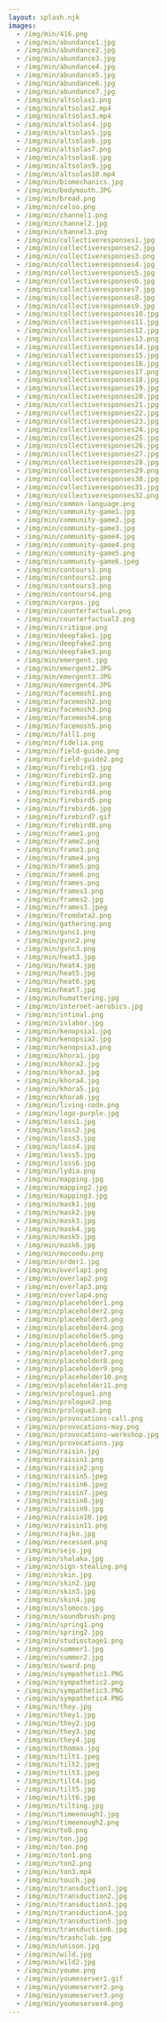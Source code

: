 ```yaml
---
layout: splash.njk
images:
  - /img/min/416.png
  - /img/min/abundance1.jpg
  - /img/min/abundance2.jpg
  - /img/min/abundance3.jpg
  - /img/min/abundance4.jpg
  - /img/min/abundance5.jpg
  - /img/min/abundance6.jpg
  - /img/min/abundance7.jpg
  - /img/min/altsolas1.png
  - /img/min/altsolas2.mp4
  - /img/min/altsolas3.mp4
  - /img/min/altsolas4.jpg
  - /img/min/altsolas5.jpg
  - /img/min/altsolas6.jpg
  - /img/min/altsolas7.png
  - /img/min/altsolas8.jpg
  - /img/min/altsolas9.jpg
  - /img/min/altsolas10.mp4
  - /img/min/biomechanics.jpg
  - /img/min/bodymouth.JPG
  - /img/min/bread.png
  - /img/min/celso.png
  - /img/min/channel1.png
  - /img/min/channel2.jpg
  - /img/min/channel3.png
  - /img/min/collectiveresponses1.jpg
  - /img/min/collectiveresponses2.jpg
  - /img/min/collectiveresponses3.png
  - /img/min/collectiveresponses4.jpg
  - /img/min/collectiveresponses5.jpg
  - /img/min/collectiveresponses6.jpg
  - /img/min/collectiveresponses7.jpg
  - /img/min/collectiveresponses8.jpg
  - /img/min/collectiveresponses9.jpg
  - /img/min/collectiveresponses10.jpg
  - /img/min/collectiveresponses11.jpg
  - /img/min/collectiveresponses12.jpg
  - /img/min/collectiveresponses13.png
  - /img/min/collectiveresponses14.jpg
  - /img/min/collectiveresponses15.jpg
  - /img/min/collectiveresponses16.jpg
  - /img/min/collectiveresponses17.png
  - /img/min/collectiveresponses18.jpg
  - /img/min/collectiveresponses19.jpg
  - /img/min/collectiveresponses20.jpg
  - /img/min/collectiveresponses21.jpg
  - /img/min/collectiveresponses22.jpg
  - /img/min/collectiveresponses23.jpg
  - /img/min/collectiveresponses24.jpg
  - /img/min/collectiveresponses25.jpg
  - /img/min/collectiveresponses26.jpg
  - /img/min/collectiveresponses27.jpg
  - /img/min/collectiveresponses28.jpg
  - /img/min/collectiveresponses29.png
  - /img/min/collectiveresponses30.jpg
  - /img/min/collectiveresponses31.jpg
  - /img/min/collectiveresponses32.png
  - /img/min/common-language.png
  - /img/min/community-game1.jpg
  - /img/min/community-game2.jpg
  - /img/min/community-game3.jpg
  - /img/min/community-game4.jpg
  - /img/min/community-game4.png
  - /img/min/community-game5.png
  - /img/min/community-game6.jpeg
  - /img/min/contours1.png
  - /img/min/contours2.png
  - /img/min/contours3.png
  - /img/min/contours4.png
  - /img/min/corpos.jpg
  - /img/min/counterfactual.png
  - /img/min/counterfactual2.png
  - /img/min/critique.png
  - /img/min/deepfake1.jpg
  - /img/min/deepfake2.png
  - /img/min/deepfake3.png
  - /img/min/emergent.jpg
  - /img/min/emergent2.JPG
  - /img/min/emergent3.JPG
  - /img/min/emergent4.JPG
  - /img/min/facemosh1.png
  - /img/min/facemosh2.png
  - /img/min/facemosh3.png
  - /img/min/facemosh4.png
  - /img/min/facemosh5.png
  - /img/min/fall1.png
  - /img/min/fidelia.png
  - /img/min/field-guide.png
  - /img/min/field-guide2.png
  - /img/min/firebird1.jpg
  - /img/min/firebird2.png
  - /img/min/firebird3.png
  - /img/min/firebird4.png
  - /img/min/firebird5.png
  - /img/min/firebird6.jpg
  - /img/min/firebird7.gif
  - /img/min/firebird8.png
  - /img/min/frame1.png
  - /img/min/frame2.png
  - /img/min/frame3.png
  - /img/min/frame4.png
  - /img/min/frame5.png
  - /img/min/frame6.png
  - /img/min/frames.png
  - /img/min/frames1.png
  - /img/min/frames2.jpg
  - /img/min/frames3.jpeg
  - /img/min/fromdata2.png
  - /img/min/gathering.png
  - /img/min/gvnc1.png
  - /img/min/gvnc2.png
  - /img/min/gvnc3.png
  - /img/min/heat3.jpg
  - /img/min/heat4.jpg
  - /img/min/heat5.jpg
  - /img/min/heat6.jpg
  - /img/min/heat7.jpg
  - /img/min/humattering.jpg
  - /img/min/internet-aerobics.jpg
  - /img/min/intimal.png
  - /img/min/ivlabor.jpg
  - /img/min/kenopsia1.jpg
  - /img/min/kenopsia2.jpg
  - /img/min/kenopsia3.png
  - /img/min/khora1.jpg
  - /img/min/khora2.jpg
  - /img/min/khora3.jpg
  - /img/min/khora4.jpg
  - /img/min/khora5.jpg
  - /img/min/khora6.jpg
  - /img/min/living-code.png
  - /img/min/logo-purple.jpg
  - /img/min/loss1.jpg
  - /img/min/loss2.jpg
  - /img/min/loss3.jpg
  - /img/min/loss4.jpg
  - /img/min/loss5.jpg
  - /img/min/loss6.jpg
  - /img/min/lydia.png
  - /img/min/mapping.jpg
  - /img/min/mapping2.jpg
  - /img/min/mapping3.jpg
  - /img/min/mask1.jpg
  - /img/min/mask2.jpg
  - /img/min/mask3.jpg
  - /img/min/mask4.jpg
  - /img/min/mask5.jpg
  - /img/min/mask6.jpg
  - /img/min/mocoedu.png
  - /img/min/order1.jpg
  - /img/min/overlap1.png
  - /img/min/overlap2.png
  - /img/min/overlap3.png
  - /img/min/overlap4.png
  - /img/min/placeholder1.png
  - /img/min/placeholder2.png
  - /img/min/placeholder3.png
  - /img/min/placeholder4.png
  - /img/min/placeholder5.png
  - /img/min/placeholder6.png
  - /img/min/placeholder7.png
  - /img/min/placeholder8.png
  - /img/min/placeholder9.png
  - /img/min/placeholder10.png
  - /img/min/placeholder11.png
  - /img/min/prologue1.png
  - /img/min/prologue2.png
  - /img/min/prologue3.png
  - /img/min/provocations-call.png
  - /img/min/provocations-may.png
  - /img/min/provocations-workshop.jpg
  - /img/min/provocations.jpg
  - /img/min/raisin.jpg
  - /img/min/raisin1.png
  - /img/min/raisin2.png
  - /img/min/raisin5.jpeg
  - /img/min/raisin6.jpeg
  - /img/min/raisin7.jpeg
  - /img/min/raisin8.jpg
  - /img/min/raisin9.jpg
  - /img/min/raisin10.jpg
  - /img/min/raisin11.png
  - /img/min/rajko.jpg
  - /img/min/recessed.png
  - /img/min/sejo.jpg
  - /img/min/shalaka.jpg
  - /img/min/sign-stealing.png
  - /img/min/skin.jpg
  - /img/min/skin2.jpg
  - /img/min/skin3.jpg
  - /img/min/skin4.jpg
  - /img/min/slomoco.jpg
  - /img/min/soundbrush.png
  - /img/min/spring1.png
  - /img/min/spring2.jpg
  - /img/min/studiostage1.png
  - /img/min/summer1.jpg
  - /img/min/summer2.jpg
  - /img/min/sward.png
  - /img/min/sympathetic1.PNG
  - /img/min/sympathetic2.png
  - /img/min/sympathetic3.PNG
  - /img/min/sympathetic4.PNG
  - /img/min/they.jpg
  - /img/min/they1.jpg
  - /img/min/they2.jpg
  - /img/min/they3.jpg
  - /img/min/they4.jpg
  - /img/min/thomas.jpg
  - /img/min/tilt1.jpeg
  - /img/min/tilt2.jpeg
  - /img/min/tilt3.jpeg
  - /img/min/tilt4.jpg
  - /img/min/tilt5.jpg
  - /img/min/tilt6.jpg
  - /img/min/tilting.jpg
  - /img/min/timeenough1.jpg
  - /img/min/timeenough2.png
  - /img/min/to8.png
  - /img/min/ton.jpg
  - /img/min/ton.png
  - /img/min/ton1.png
  - /img/min/ton2.png
  - /img/min/ton3.mp4
  - /img/min/touch.jpg
  - /img/min/transduction1.jpg
  - /img/min/transduction2.jpg
  - /img/min/transduction3.jpg
  - /img/min/transduction4.jpg
  - /img/min/transduction5.jpg
  - /img/min/transduction6.jpg
  - /img/min/trashclub.jpg
  - /img/min/unison.jpg
  - /img/min/wild.jpg
  - /img/min/wild2.jpg
  - /img/min/youme.png
  - /img/min/youmeserver1.gif
  - /img/min/youmeserver2.png
  - /img/min/youmeserver3.png
  - /img/min/youmeserver4.png
---
```

